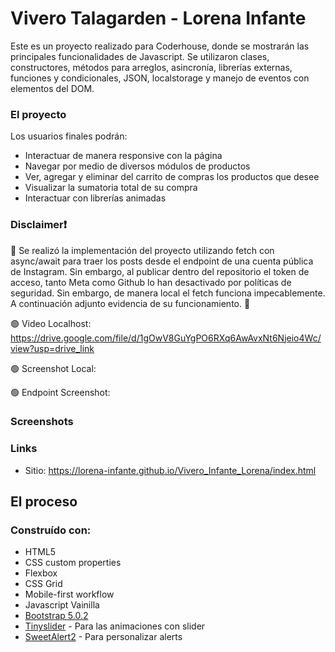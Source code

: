 # Vivero Talagarden - Lorena Infante

Este es un proyecto realizado para Coderhouse, donde se mostrarán las principales funcionalidades de Javascript. Se utilizaron clases, constructores, métodos para arreglos, asincronía, librerías externas, funciones y condicionales, JSON, localstorage y manejo de eventos con elementos del DOM. 

### El proyecto

Los usuarios finales podrán:

- Interactuar de manera responsive con la página
- Navegar por medio de diversos módulos de productos
- Ver, agregar y eliminar del carrito de compras los productos que desee
- Visualizar la sumatoria total de su compra
- Interactuar con librerías animadas

### Disclaimer❗
🔴 Se realizó la implementación del proyecto utilizando fetch con async/await para traer los posts desde el endpoint de una cuenta pública de Instagram. Sin embargo, al publicar dentro del repositorio el token de acceso, tanto Meta como Github lo han desactivado por políticas de seguridad. Sin embargo, de manera local el fetch funciona impecablemente. A continuación adjunto evidencia de su funcionamiento. 🔴

🟢 Video Localhost: https://drive.google.com/file/d/1gOwV8GuYgPO6RXq6AwAvxNt6Njeio4Wc/view?usp=drive_link 

🟢 Screenshot Local:

🟢 Endpoint Screenshot:




### Screenshots

### Links

- Sitio: https://lorena-infante.github.io/Vivero_Infante_Lorena/index.html

## El proceso

### Construído con:

- HTML5
- CSS custom properties
- Flexbox
- CSS Grid
- Mobile-first workflow
- Javascript Vainilla
- [Bootstrap 5.0.2 ](https://getbootstrap.com/docs/5.0/getting-started/introduction/)
- [Tinyslider](https://github.com/ganlanyuan/tiny-slider) - Para las animaciones con slider
- [SweetAlert2](https://sweetalert2.github.io/) - Para personalizar alerts
